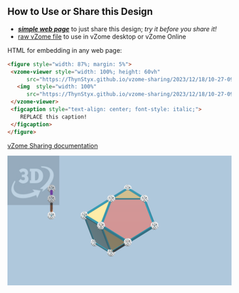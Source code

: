 
## How to Use or Share this Design

 - [***simple web page***](<https://ThynStyx.github.io/vzome-sharing/2023/12/18/10-27-09-J91-with-scenes/>) to just share this design; *try it before you share it!*
 - [raw vZome file](<https://raw.githubusercontent.com/ThynStyx/vzome-sharing/main/2023/12/18/10-27-09-J91-with-scenes/J91-with-scenes.vZome>) to use in vZome desktop or vZome Online
 
 HTML for embedding in any web page:
 ```html
<figure style="width: 87%; margin: 5%">
  <vzome-viewer style="width: 100%; height: 60vh"
       src="https://ThynStyx.github.io/vzome-sharing/2023/12/18/10-27-09-J91-with-scenes/J91-with-scenes.vZome" >
    <img  style="width: 100%"
       src="https://ThynStyx.github.io/vzome-sharing/2023/12/18/10-27-09-J91-with-scenes/J91-with-scenes.png" >
  </vzome-viewer>
  <figcaption style="text-align: center; font-style: italic;">
     REPLACE this caption!
  </figcaption>
</figure>
 ```

[vZome Sharing documentation](https://vzome.github.io/vzome/sharing.html#how-it-works)

![Image](<J91-with-scenes.png>)

